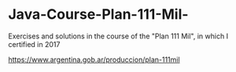 # Java-Course-Plan-111-Mil-
Exercises and solutions in the course of the "Plan 111 Mil", in which I certified in 2017

https://www.argentina.gob.ar/produccion/plan-111mil


